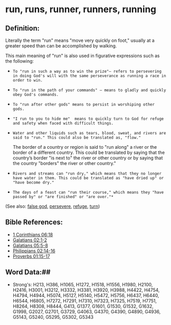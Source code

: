 # run, runs, runner, runners, running #

## Definition: ##

Literally the term "run" means "move very quickly on foot," usually at a greater speed than can be accomplished by walking.

This main meaning of "run" is also used in figurative expressions such as the following:
*     To "run in such a way as to win the prize"– refers to persevering in doing God's will with the same perseverance as running a race in order to win.
*     To "run in the path of your commands" – means to gladly and quickly obey God's commands.
*     To "run after other gods" means to persist in worshiping other gods.
*     "I run to you to hide me"  means to quickly turn to God for refuge and safety when faced with difficult things.
*     Water and other liquids such as tears, blood, sweat, and rivers are said to "run." This could also be translated as, "flow."
    The border of a country or region is said to "run along" a river or the border of a different country. This could be translated by saying that the country’s border "is next to" the river or other country or by saying that the country "borders" the river or other country."
*     Rivers and streams can "run dry," which means that they no longer have water in them. This could be translated as "have dried up" or "have become dry."
*     The days of a feast can "run their course," which means they "have passed by" or "are finished" or "are over."*

(See also: [false god](../kt/falsegod.md), [persevere](perseverance.md), [refuge](refuge.md), [turn](turn.md))

## Bible References: ##

* [1 Corinthians 06:18](rc://en/tn/help/1co/06/18)
* [Galatians 02:1-2](rc://en/tn/help/gal/02/01)
* [Galatians 05:5-8](rc://en/tn/help/gal/05/05)
* [Philippians 02:14-16](rc://en/tn/help/php/02/14)
* [Proverbs 01:15-17](rc://en/tn/help/pro/01/15)

## Word Data:##

* Strong's: H213, H386, H1065, H1272, H1518, H1556, H1980, H2100, H2416, H3001, H3212, H3332, H3381, H3920, H3988, H4422, H4754, H4794, H4944, H5074, H5127, H5140, H5472, H5756, H6437, H6440, H6544, H6805, H7272, H7291, H7310, H7323, H7325, H7519, H7751, H8264, H8308, H8444, G413, G1377, G1601, G1530, G1532, G1632, G1998, G2027, G2701, G3729, G4063, G4370, G4390, G4890, G4936, G5143, G5240, G5295, G5302, G5343
